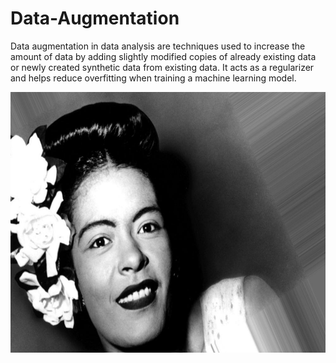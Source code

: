 # Data-Augmentation

Data augmentation in data analysis are techniques used to increase the amount of data by adding slightly modified copies of already existing data or newly created synthetic data from existing data. It acts as a regularizer and helps reduce overfitting when training a machine learning model.


![image1](https://raw.githubusercontent.com/Furkan179/Data-Augmentation/main/Data-Augmentation-Images/_0_7332.jpeg)
